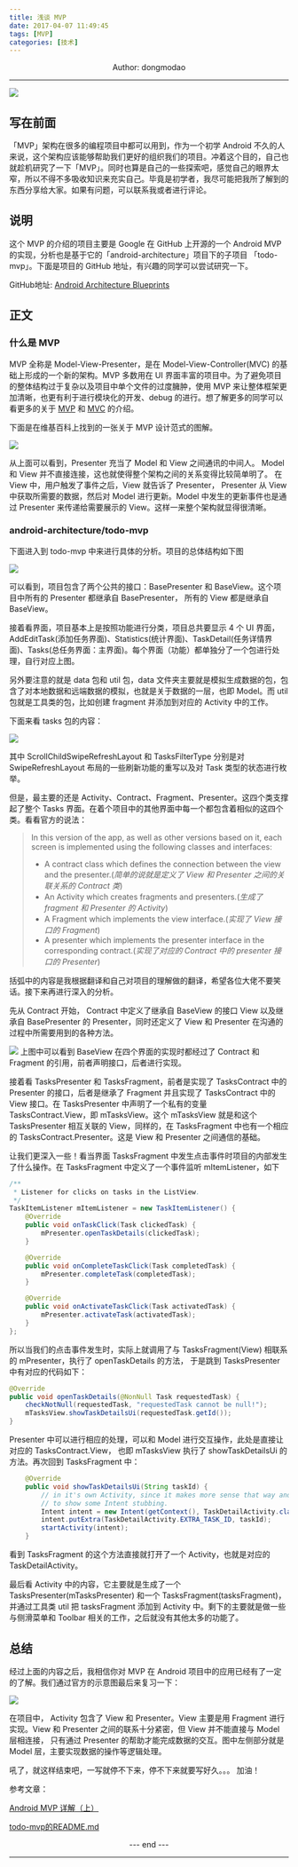 ```yaml
---
title: 浅谈 MVP
date: 2017-04-07 11:49:45
tags: [MVP]
categories: [技术]
---
```

<center>
Author: dongmodao
</center>

---

![](浅谈-MVP-架构/beautiful-nature-images.jpg)

## 写在前面
「MVP」架构在很多的编程项目中都可以用到，作为一个初学 Android 不久的人来说，这个架构应该能够帮助我们更好的组织我们的项目。冲着这个目的，自己也就趁机研究了一下「MVP」。同时也算是自己的一些探索吧，感觉自己的眼界太窄，所以不得不多吸收知识来充实自己。毕竟是初学者，我尽可能把我所了解到的东西分享给大家。如果有问题，可以联系我或者进行评论。
<!-- more -->
## 说明
这个 MVP 的介绍的项目主要是 Google 在 GitHub 上开源的一个 Android MVP 的实现，分析也是基于它的「android-architecture」项目下的子项目 「todo-mvp」。下面是项目的 GitHub 地址，有兴趣的同学可以尝试研究一下。

GitHub地址: [Android Architecture Blueprints](https://github.com/googlesamples/android-architecture?utm_source=tuicool&utm_medium=referral)

## 正文
### 什么是 MVP
MVP 全称是 Model-View-Presenter，是在 Model-View-Controller(MVC) 的基础上形成的一个新的架构。MVP 多数用在 UI 界面丰富的项目中。为了避免项目的整体结构过于复杂以及项目中单个文件的过度臃肿，使用 MVP 来让整体框架更加清晰，也更有利于进行模块化的开发、debug 的进行。想了解更多的同学可以看更多的关于 [MVP](https://en.wikipedia.org/wiki/Model%E2%80%93view%E2%80%93controller) 和  [MVC](https://en.wikipedia.org/wiki/Model%E2%80%93view%E2%80%93controller) 的介绍。

下面是在维基百科上找到的一张关于 MVP 设计范式的图解。

![](浅谈-MVP-架构/Model_View_Presenter_GUI_Design_Pattern.png)

从上面可以看到，Presenter 充当了 Model 和 View 之间通讯的中间人。 Model 和 View 并不直接连接，这也就使得整个架构之间的关系变得比较简单明了。 在 View 中，用户触发了事件之后，View 就告诉了 Presenter， Presenter 从 View 中获取所需要的数据，然后对 Model 进行更新。Model 中发生的更新事件也是通过 Presenter 来传递给需要展示的 View。这样一来整个架构就显得很清晰。

### android-architecture/todo-mvp
下面进入到 todo-mvp 中来进行具体的分析。项目的总体结构如下图

![](浅谈-MVP-架构/filelist.png)

可以看到，项目包含了两个公共的接口：BasePresenter 和 BaseView。这个项目中所有的 Presenter 都继承自 BasePresenter， 所有的 View 都是继承自 BaseView。

接着看界面，项目基本上是按照功能进行分类，项目总共要显示 4 个 UI 界面，AddEditTask(添加任务界面)、Statistics(统计界面)、TaskDetail(任务详情界面)、Tasks(总任务界面：主界面)。每个界面（功能）都单独分了一个包进行处理，自行对应上图。

另外要注意的就是 data 包和 util 包，data 文件夹主要就是模拟生成数据的包，包含了对本地数据和远端数据的模拟，也就是关于数据的一层，也即 Model。而 util 包就是工具类的包，比如创建 fragment 并添加到对应的 Activity 中的工作。

下面来看 tasks 包的内容：

![](浅谈-MVP-架构/taskslist.png)

其中 ScrollChildSwipeRefreshLayout 和 TasksFilterType 分别是对 SwipeRefreshLayout 布局的一些刷新功能的重写以及对 Task 类型的状态进行枚举。

但是，最主要的还是 Activity、Contract、Fragment、Presenter。这四个类支撑起了整个 Tasks 界面。在着个项目中的其他界面中每一个都包含着相似的这四个类。看看官方的说法：
> In this version of the app, as well as other versions based on it, each screen is implemented using the following classes and interfaces:
> + A contract class which defines the connection between the view and the presenter.(*简单的说就是定义了 View 和 Presenter 之间的关联关系的 Contract 类*)
> + An Activity which creates fragments and presenters.(*生成了 fragment 和 Presenter 的 Activity*)
> + A Fragment which implements the view interface.(*实现了 View 接口的 Fragment*)
> + A presenter which implements the presenter interface in the corresponding contract.(*实现了对应的 Contract 中的 presenter 接口的 Presenter*)

括弧中的内容是我根据翻译和自己对项目的理解做的翻译，希望各位大佬不要笑话。接下来再进行深入的分析。

先从 Contract 开始， Contract 中定义了继承自 BaseView 的接口 View 以及继承自 BasePresenter 的 Presenter，同时还定义了 View 和 Presenter 在沟通的过程中所需要用到的各种方法。

![](浅谈-MVP-架构/BaseView.png)
上图中可以看到 BaseView 在四个界面的实现时都经过了 Contract 和 Fragment 的引用，前者声明接口，后者进行实现。

接着看 TasksPresenter 和 TasksFragment，前者是实现了 TasksContract 中的 Presenter 的接口，后者是继承了 Fragment 并且实现了 TasksContract 中的 View 接口。在 TasksPresenter 中声明了一个私有的变量 TasksContract.View，即 mTasksView。这个 mTasksView 就是和这个 TasksPresenter 相互关联的 View，同样的，在 TasksFragment 中也有一个相应的 TasksContract.Presenter。这是 View 和 Presenter 之间通信的基础。

让我们更深入一些！看当界面 TasksFragment 中发生点击事件时项目的内部发生了什么操作。在 TasksFragment 中定义了一个事件监听 mItemListener，如下
``` java
/**
 * Listener for clicks on tasks in the ListView.
 */
TaskItemListener mItemListener = new TaskItemListener() {
    @Override
    public void onTaskClick(Task clickedTask) {
        mPresenter.openTaskDetails(clickedTask);
    }

    @Override
    public void onCompleteTaskClick(Task completedTask) {
        mPresenter.completeTask(completedTask);
    }

    @Override
    public void onActivateTaskClick(Task activatedTask) {
        mPresenter.activateTask(activatedTask);
    }
};
```
所以当我们的点击事件发生时，实际上就调用了与 TasksFragment(View) 相联系的 mPresenter，执行了 openTaskDetails 的方法， 于是跳到 TasksPresenter 中有对应的代码如下：
```  java
@Override
public void openTaskDetails(@NonNull Task requestedTask) {
    checkNotNull(requestedTask, "requestedTask cannot be null!");
    mTasksView.showTaskDetailsUi(requestedTask.getId());
}
```
Presenter 中可以进行相应的处理，可以和 Model 进行交互操作，此处是直接让对应的 TasksContract.View， 也即 mTasksView 执行了 showTaskDetailsUi 的方法。再次回到 TasksFragment 中：
``` java
    @Override
    public void showTaskDetailsUi(String taskId) {
        // in it's own Activity, since it makes more sense that way and it gives us the flexibility
        // to show some Intent stubbing.
        Intent intent = new Intent(getContext(), TaskDetailActivity.class);
        intent.putExtra(TaskDetailActivity.EXTRA_TASK_ID, taskId);
        startActivity(intent);
    }
```
看到 TasksFragment 的这个方法直接就打开了一个 Activity，也就是对应的 TaskDetailActivity。

最后看 Activity 中的内容，它主要就是生成了一个 TasksPresenter(mTasksPresenter) 和一个 TasksFragment(tasksFragment)，并通过工具类 util 把 tasksFragment 添加到 Activity 中。剩下的主要就是做一些与侧滑菜单和 Toolbar 相关的工作，之后就没有其他太多的功能了。

## 总结
经过上面的内容之后，我相信你对 MVP 在 Android 项目中的应用已经有了一定的了解。我们通过官方的示意图最后来复习一下：

![](浅谈-MVP-架构/mvp.png)

在项目中， Activity 包含了 View 和 Presenter。View 主要是用 Fragment 进行实现。View 和 Presenter 之间的联系十分紧密，但 View 并不能直接与 Model 层相连接， 只有通过 Presenter 的帮助才能完成数据的交互。图中左侧部分就是 Model 层，主要实现数据的操作等逻辑处理。

吼了，就这样结束吧，一写就停不下来，停不下来就要写好久。。。
加油！

参考文章：

[Android MVP 详解（上）](http://www.jianshu.com/p/9a6845b26856)

[todo-mvp的README.md](https://github.com/googlesamples/android-architecture/tree/todo-mvp/)

<center> --- end --- </center>

---

